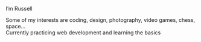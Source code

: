 I’m Russell  

Some of my interests are coding, design, photography, video games, chess, space...  
Currently practicing web development and learning the basics

<!---
russB489/russB489 is a ✨ special ✨ repository because its `README.md` (this file) appears on your GitHub profile.
You can click the Preview link to take a look at your changes.
--->
